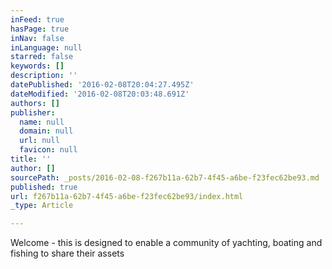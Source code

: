 ```yaml
---
inFeed: true
hasPage: true
inNav: false
inLanguage: null
starred: false
keywords: []
description: ''
datePublished: '2016-02-08T20:04:27.495Z'
dateModified: '2016-02-08T20:03:48.691Z'
authors: []
publisher:
  name: null
  domain: null
  url: null
  favicon: null
title: ''
author: []
sourcePath: _posts/2016-02-08-f267b11a-62b7-4f45-a6be-f23fec62be93.md
published: true
url: f267b11a-62b7-4f45-a6be-f23fec62be93/index.html
_type: Article

---
```

Welcome - this is designed to enable a community of yachting, boating and fishing to share their assets